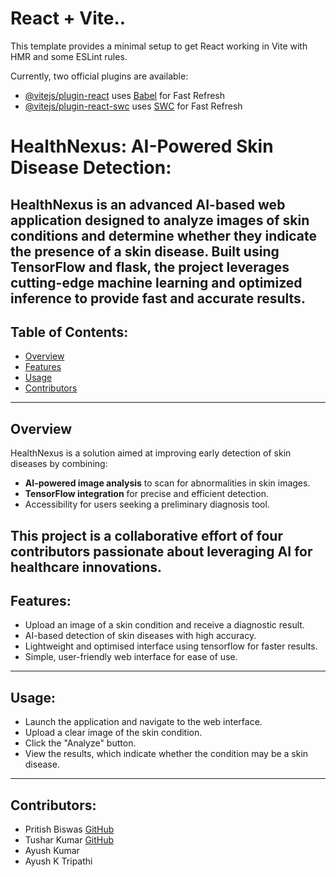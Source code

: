 # React + Vite..

This template provides a minimal setup to get React working in Vite with HMR and some ESLint rules.

Currently, two official plugins are available:

- [@vitejs/plugin-react](https://github.com/vitejs/vite-plugin-react/blob/main/packages/plugin-react/README.md) uses [Babel](https://babeljs.io/) for Fast Refresh
- [@vitejs/plugin-react-swc](https://github.com/vitejs/vite-plugin-react-swc) uses [SWC](https://swc.rs/) for Fast Refresh


# HealthNexus: AI-Powered Skin Disease Detection:
**HealthNexus** is an advanced AI-based web application designed to analyze images of skin conditions and determine whether they indicate the presence of a skin disease. Built using TensorFlow and flask, the project leverages cutting-edge machine learning and optimized inference to provide fast and accurate results.
---

## Table of Contents:
- [Overview](#overview)
- [Features](#features)
- [Usage](#usage)
- [Contributors](#contributors)
---

## Overview  
HealthNexus is a solution aimed at improving early detection of skin diseases by combining:  
- **AI-powered image analysis** to scan for abnormalities in skin images.  
- **TensorFlow integration** for precise and efficient detection.  
- Accessibility for users seeking a preliminary diagnosis tool.  

This project is a collaborative effort of four contributors passionate about leveraging AI for healthcare innovations.
---

## Features:
- Upload an image of a skin condition and receive a diagnostic result.
- AI-based detection of skin diseases with high accuracy.
- Lightweight and optimised interface using tensorflow for faster results.
- Simple, user-friendly web interface for ease of use.

---

## Usage:
- Launch the application and navigate to the web interface.
- Upload a clear image of the skin condition.
- Click the "Analyze" button.
- View the results, which indicate whether the condition may be a skin disease.

---

## Contributors:
- Pritish Biswas [GitHub](#Github)
- Tushar Kumar [GitHub](#)
- Ayush Kumar [](#)
- Ayush K Tripathi [](#)
